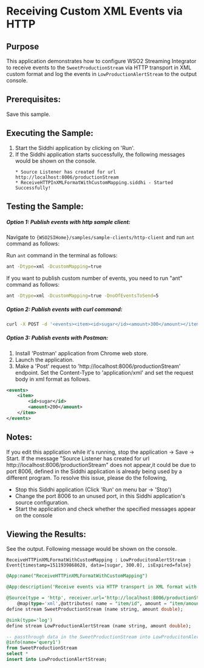 # Receiving Custom XML Events via HTTP

## Purpose
This application demonstrates how to configure WSO2 Streaming Integrator to receive events to the `SweetProductionStream` via HTTP transport in XML custom format and log the  events in `LowProductionAlertStream` to the output console.

## Prerequisites:
Save this sample.

## Executing the Sample:
1. Start the Siddhi application by clicking on 'Run'.
2. If the Siddhi application starts successfully, the following messages would be shown on the console.
	```
	* Source Listener has created for url http://localhost:8006/productionStream
	* ReceiveHTTPInXMLFormatWithCustomMapping.siddhi - Started Successfully!
	```

## Testing the Sample:
##### Option 1: Publish events with http sample client:
Navigate to `{WSO2SIHome}/samples/sample-clients/http-client` and run `ant` command as follows:

Run `ant` command in the terminal  as follows:
```bash
ant -Dtype=xml -DcustomMapping=true
```
If you want to publish custom number of events, you need to run "ant" command as follows:
```bash
ant -Dtype=xml -DcustomMapping=true -DnoOfEventsToSend=5
```

##### Option 2: Publish events with curl command:
```bash
curl -X POST -d '<events><item><id>sugar</id><amount>300</amount></item></events>' http://localhost:8006/productionStream --header "Content-Type:application/xml"
```

##### Option 3: Publish events with Postman:
1. Install 'Postman' application from Chrome web store.
2. Launch the application.
3. Make a 'Post' request to 'http://localhost:8006/productionStream' endpoint. Set the Content-Type to 'application/xml' and set the request body in xml format as follows.
```xml
<events>
	<item>
		<id>sugar</id>
		<amount>200</amount>
	</item>
</events>
```

## Notes:
If you edit this application while it's running, stop the application -> Save -> Start.
If the message "Source Listener has created for url http://localhost:8006/productionStream" does not appear,it could be due to port 8006, defined in the Siddhi application is already being used by a different program. To resolve this issue, please do the following,
* Stop this Siddhi application (Click 'Run' on menu bar -> 'Stop')
* Change the port 8006 to an unused port, in this Siddhi application's source configuration.
* Start the application and check whether the specified messages appear on the console

## Viewing the Results:
See the output. Following message would be shown on the console.
```
ReceiveHTTPinXMLFormatWithCustomMapping : LowProducitonAlertStream : Event{timestamp=1511939868628, data=[sugar, 300.0], isExpired=false}
```

```sql
@App:name("ReceiveHTTPinXMLFormatWithCustomMapping")

@App:description('Receive events via HTTP transport in XML format with custom mapping and view the output on the console.')

@Source(type = 'http', receiver.url='http://localhost:8006/productionStream', basic.auth.enabled='false',
    @map(type='xml',@attributes( name = "item/id", amount = "item/amount")))
define stream SweetProductionStream (name string, amount double);

@sink(type='log')
define stream LowProductionAlertStream (name string, amount double);

-- passthrough data in the SweetProductionStream into LowProducitonAlertStream
@info(name='query1')
from SweetProductionStream
select *
insert into LowProductionAlertStream;
```